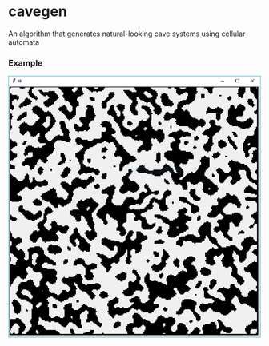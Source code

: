 # cavegen
An algorithm that generates natural-looking cave systems using cellular automata

### Example

![example](https://github.com/Quiqucode/cavegen/blob/master/sample.PNG)